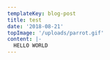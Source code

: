 ```yaml
---
templateKey: blog-post
title: test
date: '2018-08-21'
topImage: '/uploads/parrot.gif'
content: |-
  HELLO WORLD
---
```

